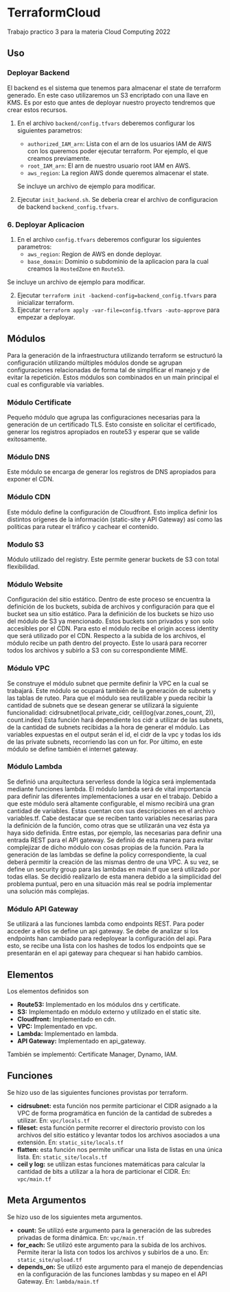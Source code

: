 # TerraformCloud

Trabajo practico 3 para la materia Cloud Computing 2022

## Uso

### Deployar Backend

El backend es el sistema que tenemos para almacenar el state de terraform generado. En este caso utilizaremos un S3 encriptado con una llave en KMS. Es por esto que antes de deployar nuestro proyecto tendremos que crear estos recursos.

1. En el archivo `backend/config.tfvars` deberemos configurar los siguientes parametros:
    - `authorized_IAM_arn`: Lista con el arn de los usuarios IAM de AWS con los queremos poder ejecutar terraform. Por ejemplo, el que creamos previamente.
    - `root_IAM_arn`: El arn de nuestro usuario root IAM en AWS.
    - `aws_region`: La region AWS donde queremos almacenar el state.

    Se incluye un archivo de ejemplo para modificar.

2. Ejecutar `init_backend.sh`. Se deberia crear el archivo de configuracion de backend `backend_config.tfvars`.

### 6. Deployar Aplicacion

1. En el archivo `config.tfvars` deberemos configurar los siguientes parametros:
    - `aws_region`: Region de AWS en donde deployar.
    - `base_domain`: Dominio o subdominio de la aplicacion para la cual creamos la `HostedZone` en `Route53`.

  Se incluye un archivo de ejemplo para modificar.

2. Ejecutar `terraform init -backend-config=backend_config.tfvars` para inicializar terraform.
3. Ejecutar `terraform apply -var-file=config.tfvars -auto-approve` para empezar a deployar.


## Módulos

Para la generación de la infraestructura utilizando terraform se estructuró la configuración utilizando múltiples módulos donde se agrupan configuraciones relacionadas de forma tal de simplificar el manejo y de evitar la repetición. Estos módulos son combinados en un main principal el cual es configurable vía variables.

### Módulo Certificate
    
Pequeño módulo que agrupa las configuraciones necesarias para la generación de un certificado TLS. Esto consiste en solicitar el certificado, generar los registros apropiados en route53 y esperar que se valide exitosamente.

### Módulo DNS
    
Este módulo se encarga de generar los registros de DNS apropiados para exponer el CDN.

### Módulo CDN

Este módulo define la configuración de Cloudfront. Esto implica definir los distintos orígenes de la información (static-site y API Gateway) así como las políticas para rutear el tráfico y cachear el contenido.

### Modulo S3
    
Módulo utilizado del registry. Este permite generar buckets de S3 con total flexibilidad.

### Módulo Website
    
Configuración del sitio estático. Dentro de este proceso se encuentra la definición de los buckets, subida de archivos y configuración para que el bucket sea un sitio estático. Para la definición de los buckets se hizo uso del módulo de S3 ya mencionado. Estos buckets son privados y son solo accesibles por el CDN. Para esto el módulo recibe el origin access identity que será utilizado por el CDN. Respecto a la subida de los archivos, el módulo recibe un path dentro del proyecto. Este lo usará para recorrer todos los archivos y subirlo a S3 con su correspondiente MIME.

### Módulo VPC

Se construye el módulo subnet que permite definir la VPC en la cual se trabajará. Este módulo se ocupará también de la generación de subnets y las tablas de ruteo. Para que el módulo sea reutilizable y pueda recibir la cantidad de subnets que se desean generar se utilizará la siguiente funcionalidad: cidrsubnet(local.private_cidr, ceil(log(var.zones_count, 2)), count.index)
Esta función hará dependiente los cidr a utilizar de las subnets, de la cantidad de subnets recibidas a la hora de generar el módulo. Las variables expuestas en el output serán el id, el cidr de la vpc y todas los ids de las private subnets, recorriendo las con un for.
Por último, en este módulo se define también el internet gateway.



### Módulo Lambda
    
Se definió una arquitectura serverless donde la lógica será implementada mediante funciones lambda. El módulo lambda será de vital importancia para definir las diferentes implementaciones a usar en el trabajo. Debido a que este módulo será altamente configurable, el mismo recibirá una gran cantidad de variables. Estas cuentan con sus descripciones en el archivo variables.tf. Cabe destacar que se reciben tanto variables necesarias para la definición de la función, como otras que se utilizarán una vez ésta ya haya sido definida. Entre estas, por ejemplo, las necesarias para definir una entrada REST para el API gateway. Se definió de esta manera para evitar complejizar de dicho módulo con cosas propias de la función. Para la generación de las lambdas se define la policy correspondiente, la cual deberá permitir la creación de las mismas dentro de una VPC. A su vez, se define un security group para las lambdas en main.tf que será utilizado por todas ellas. Se decidió realizarlo de esta manera debido a la simplicidad del problema puntual, pero en una situación más real se podría implementar una solución más complejas.

### Módulo API Gateway

Se utilizará a las funciones lambda como endpoints REST. Para poder acceder a ellos se define un api gateway. Se debe de analizar si los endpoints han cambiado para redeployear la configuración del api. Para esto, se recibe una lista con los hashes de todos los endpoints que se presentarán en el api gateway para chequear si han habido cambios.

## Elementos

Los elementos definidos son

- **Route53:** Implementado en los módulos dns y certificate.
- **S3:** Implementado en módulo externo y utilizado en el static site.
- **Cloudfront:** Implementado en cdn.
- **VPC:** Implementado en vpc.
- **Lambda:** Implementado en lambda.
- **API Gateway:** Implementado en api_gateway.

También se implementó: Certificate Manager, Dynamo, IAM.

## Funciones

Se hizo uso de las siguientes funciones provistas por terraform.

- **cidrsubnet:** esta función nos permite particionar el CIDR asignado a la VPC de forma programática en función de la cantidad de subredes a utilizar. En: `vpc/locals.tf`
- **fileset:** esta función permite recorrer el directorio provisto con los archivos del sitio estático y levantar todos los archivos asociados a una extensión. En: `static_site/locals.tf`
- **flatten:** esta función nos permite unificar una lista de listas en una única lista. En: `static_site/locals.tf`
- **ceil y log:** se utilizan estas funciones matemáticas para calcular la cantidad de bits a utilizar a la hora de particionar el CIDR. En: `vpc/main.tf`

## Meta Argumentos

Se hizo uso de los siguientes meta argumentos.

- **count:** Se utilizó este argumento para la generación de las subredes privadas de forma dinámica. En: `vpc/main.tf`
- **for_each:** Se utilizó este argumento para la subida de los archivos. Permite iterar la lista con todos los archivos y subirlos de a uno. En: `static_site/upload.tf`
- **depends_on:** Se utilizó este argumento para el manejo de dependencias en la configuración de las funciones lambdas y su mapeo en el API Gateway. En: `lambda/main.tf`
